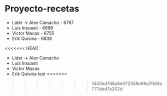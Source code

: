 # Proyecto-recetas

- Lider -> Alex Camacho - 6767
- Luis Insuasti - 6696
- Victor Macas - 6755
- Erik Quisnia - 6838

<<<<<<< HEAD
- Lider -> Alex Camacho
- Luis Insuasti
- Victor Macas
- Erik Quisnia
  test
=======
>>>>>>> 1d45bd7d8a6e072358e69a7fe6fa777abd7a202d
